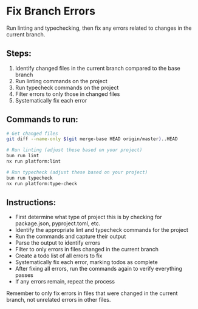 # Fix Branch Errors

Run linting and typechecking, then fix any errors related to changes in the current branch.

## Steps:
1. Identify changed files in the current branch compared to the base branch
2. Run linting commands on the project
3. Run typecheck commands on the project
4. Filter errors to only those in changed files
5. Systematically fix each error

## Commands to run:
```bash
# Get changed files
git diff --name-only $(git merge-base HEAD origin/master)..HEAD

# Run linting (adjust these based on your project)
bun run lint
nx run platform:lint

# Run typecheck (adjust these based on your project)
bun run typecheck
nx run platform:type-check
```

## Instructions:
- First determine what type of project this is by checking for package.json, pyproject.toml, etc.
- Identify the appropriate lint and typecheck commands for the project
- Run the commands and capture their output
- Parse the output to identify errors
- Filter to only errors in files changed in the current branch
- Create a todo list of all errors to fix
- Systematically fix each error, marking todos as complete
- After fixing all errors, run the commands again to verify everything passes
- If any errors remain, repeat the process

Remember to only fix errors in files that were changed in the current branch, not unrelated errors in other files.

